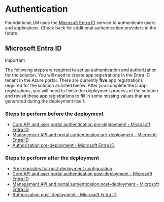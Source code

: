 # Authentication

FoundationaLLM uses the [Microsoft Entra ID](https://learn.microsoft.com/entra/fundamentals/whatis) service to authenticate users and applications. Check back for additional authentication providers in the future.

## Microsoft Entra ID

> [!IMPORTANT]
> The following steps are required to set up authentication and authorization for the solution. You will need to create app registrations in the Entra ID tenant in the Azure portal.  There are currently **five** app registrations required for the solution as listed below.  After you complete the 5 app registrations, you will need to finish the deployment process of the solution and revisit these app registrations to fill in some missing values that are generated during the deployment itself.

### Steps to perform before the deployment
- [Core API and user portal authentication pre-deployment - Microsoft Entra ID](core-authentication-setup-entra.md)
- [Management API and portal authentication pre-deployment - Microsoft Entra ID](management-authentication-setup-entra.md)
- [Authorization pre-deployment - Microsoft Entra ID](authorization-setup-entra.md)

### Steps to perform after the deployment
- [Pre-requisites for post-deployment configuration](pre-requisites.md)
- [Core API and user portal authentication post-deployment - Microsoft Entra ID](post-core-deployment.md)
- [Management API and portal authentication post-deployment - Microsoft Entra ID](post-management-deployment.md)
- [Authorization post-deployment - Microsoft Entra ID](post-authorization-deployment.md)

